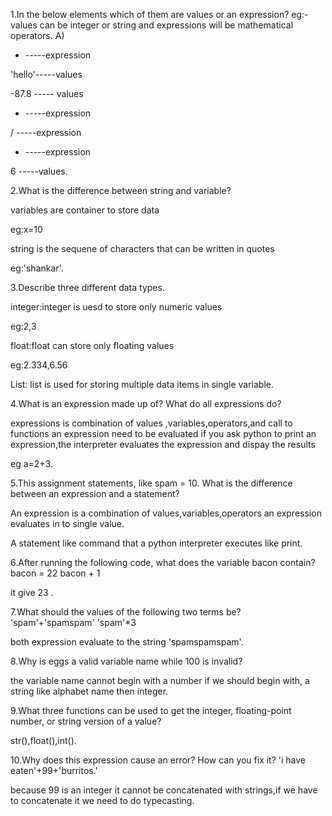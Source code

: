 1.In the below elements which of them are values or an expression? eg:- values can be
integer or string and expressions will be mathematical operators.
A)
* -----expression

'hello'-----values

-87.8 ----- values

- -----expression

/ -----expression

+ -----expression

6 -----values.

2.What is the difference between string and variable?

variables are container to store data 

eg:x=10

string is the sequene of characters that can be written in quotes

eg:'shankar'.

3.Describe three different data types.

integer:integer is uesd to store only numeric values

eg:2,3

float:float can store only floating values 

eg:2.334,6.56 

List: list is used for storing multiple data items in single variable.


4.What is an expression made up of? What do all expressions do?
 
 expressions is combination of values ,variables,operators,and call  to functions an expression need to be evaluated if you ask python to print an expression,the interpreter evaluates the expression and dispay the results
 
 eg a=2+3.
 
 5.This assignment statements, like spam = 10. What is the difference between an
expression and a statement?

An expression is a combination of values,variables,operators an expression evaluates in to single value.

A statement like command that a python interpreter executes like print.

6.After running the following code, what does the variable bacon contain?
bacon = 22
bacon + 1

it give 23 .

7.What should the values of the following two terms be?
'spam'+'spamspam'
'spam'*3

both expression evaluate to the string 'spamspamspam'.

8.Why is eggs a valid variable name while 100 is invalid?

the variable name cannot begin with a number if we should begin with, a string  like alphabet name then integer.

9.What three functions can be used to get the integer, floating-point number, or string
version of a value?

str(),float(),int().


10.Why does this expression cause an error? How can you fix it?
'i have eaten'+99+'burritos.'

because 99 is an integer it cannot be concatenated with strings,if we have to concatenate it we need to do typecasting.

